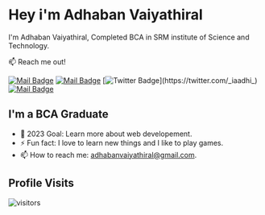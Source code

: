 # Hey i'm Adhaban Vaiyathiral

I'm Adhaban Vaiyathiral, Completed BCA in SRM institute of Science and Technology.

:mailbox: Reach me out!

[![Mail Badge](https://img.shields.io/badge/-adhabanvaiyathiral-0e76a8?style=flat&labelColor=0e76a8&logo=linkedin&logoColor=white)](https://www.linkedin.com/in/adhaban-vaiyathiral/)
[![Mail Badge](https://img.shields.io/badge/-adhabanvaiyathiral-c0392b?style=flat&labelColor=c0392b&logo=gmail&logoColor=white)](mailto:adhabanvaiyathiral@gmail.com)
[![Twitter Badge](https://img.shields.io/badge/-@_iaadhi_-1ca0f1?style=flat&labelColor=1ca0f1&logo=twitter&logoColor=white&link=https://twitter.com/_iaadhi_)](https://twitter.com/_iaadhi_)
[![Mail Badge](https://img.shields.io/badge/-@_iaadhi_-e84393?style=flat&labelColor=e84393&logo=instagram&logoColor=white)](https://instagram.com/_iaadhi_)

## I'm a BCA Graduate

- 🥅 2023 Goal: Learn more about web developement.
- ⚡ Fun fact: I love to learn new things and I like to play games.
- 📫 How to reach me: adhabanvaiyathiral@gmail.com.

## Profile Visits

![visitors](https://visitor-badge.glitch.me/badge?page_id=Adhaban-Vaiyathiral.Adhaban-Vaiyathiral)
